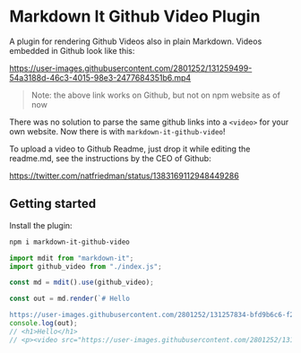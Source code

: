 # Markdown It Github Video Plugin

A plugin for rendering Github Videos also in plain Markdown. Videos embedded in Github look like this:

https://user-images.githubusercontent.com/2801252/131259499-54a3188d-46c3-4015-98e3-2477684351b6.mp4

> Note: the above link works on Github, but not on npm website as of now

There was no solution to parse the same github links into a `<video>` for your own website. Now there is with `markdown-it-github-video`!

To upload a video to Github Readme, just drop it while editing the readme.md, see the instructions by the CEO of Github:

https://twitter.com/natfriedman/status/1383169112948449286

## Getting started

Install the plugin:

```bash
npm i markdown-it-github-video
```

```js
import mdit from "markdown-it";
import github_video from "./index.js";

const md = mdit().use(github_video);

const out = md.render(`# Hello

https://user-images.githubusercontent.com/2801252/131257834-bfd9b6c6-f22e-46f2-9d06-8c14ac7f2708.mp4`);
console.log(out);
// <h1>Hello</h1>
// <p><video src="https://user-images.githubusercontent.com/2801252/131257834-bfd9b6c6-f22e-46f2-9d06-8c14ac7f2708.mp4" controls></video></p>
```

